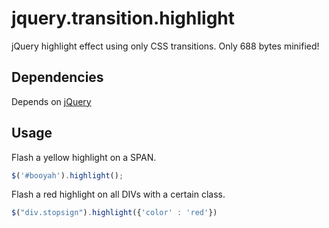 jquery.transition.highlight
===========================

jQuery highlight effect using only CSS transitions.  Only 688 bytes minified!

Dependencies
------------

Depends on [jQuery](http://jquery.com/)

Usage
-----

Flash a yellow highlight on a SPAN.

```javascript
$('#booyah').highlight();
```

Flash a red highlight on all DIVs with a certain class.

```javascript
$("div.stopsign").highlight({'color' : 'red'})
```
